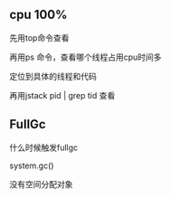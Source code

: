 ## cpu 100%

先用top命令查看

再用ps 命令，查看哪个线程占用cpu时间多

定位到具体的线程和代码

再用jstack pid | grep tid 查看 



## FullGc

什么时候触发fullgc

system.gc()

没有空间分配对象


